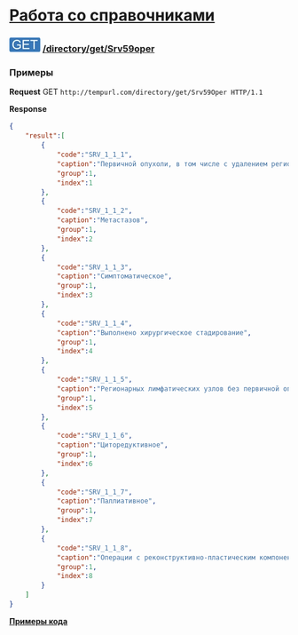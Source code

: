 [Работа со справочниками](../../../index.md)
=========================================

### ![GET](../../../../../img/get.png) [/directory/get/Srv59oper](../index.md)

### Примеры

**Request**  GET `http://tempurl.com/directory/get/Srv59Oper HTTP/1.1`

**Response**

```json
{
    "result":[
        {
            "code":"SRV_1_1_1",
            "caption":"Первичной опухоли, в том числе с удалением регионарных лимфатических узлов",
            "group":1,
            "index":1
        },
        {
            "code":"SRV_1_1_2",
            "caption":"Метастазов",
            "group":1,
            "index":2
        },
        {
            "code":"SRV_1_1_3",
            "caption":"Симптоматическое",
            "group":1,
            "index":3
        },
        {
            "code":"SRV_1_1_4",
            "caption":"Выполнено хирургическое стадирование",
            "group":1,
            "index":4
        },
        {
            "code":"SRV_1_1_5",
            "caption":"Регионарных лимфатических узлов без первичной опухоли",
            "group":1,
            "index":5
        },
        {
            "code":"SRV_1_1_6",
            "caption":"Циторедуктивное",
            "group":1,
            "index":6
        },
        {
            "code":"SRV_1_1_7",
            "caption":"Паллиативное",
            "group":1,
            "index":7
        },
        {
            "code":"SRV_1_1_8",
            "caption":"Операции с реконструктивно-пластическим компонентом, в т.ч. установка импланта",
            "group":1,
            "index":8
        }
    ]
}
```

**[Примеры кода](getCode.md)**